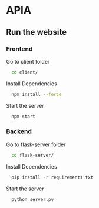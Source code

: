 # APIA

## Run the website

### Frontend
Go to client folder

```bash
  cd client/
```
Install Dependencies

```bash
  npm install --force
```

Start the server

```bash
  npm start
```
### Backend
Go to flask-server folder

```bash
  cd flask-server/
```
Install Dependencies

```bash
  pip install -r requirements.txt
```

Start the server

```bash
  python server.py
```
